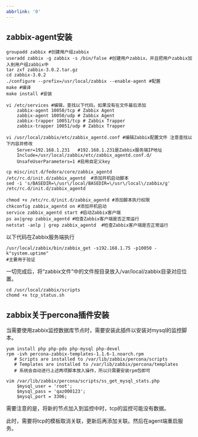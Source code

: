 ```yaml
---
abbrlink: '0'
---
```


## **zabbix-agent安装**


	groupadd zabbix #创建用户组zabbix
	useradd zabbix -g zabbix -s /bin/false #创建用户zabbix，并且把用户zabbix加入到用户组zabbix中
	tar zxf zabbix-3.0.2.tar.gz
	cd zabbix-3.0.2
	./configure --prefix=/usr/local/zabbix --enable-agent #配置
	make #编译
	make install #安装
	
	vi /etc/services #编辑，查找以下代码，如果没有在文件最后添加
		zabbix-agent 10050/tcp # Zabbix Agent
		zabbix-agent 10050/udp # Zabbix Agent
		zabbix-trapper 10051/tcp # Zabbix Trapper
		zabbix-trapper 10051/udp # Zabbix Trapper
		
	vi /usr/local/zabbix/etc/zabbix_agentd.conf #编辑Zabbix配置文件 注意查找以下内容并修改
		Server=192.168.1.231   #192.168.1.231是Zabbix服务端IP地址
		Include=/usr/local/zabbix/etc/zabbix_agentd.conf.d/
		UnsafeUserParameters=1 #启用自定义key
		
	cp misc/init.d/fedora/core/zabbix_agentd /etc/rc.d/init.d/zabbix_agentd  #添加开机启动脚本
	sed -i 's/BASEDIR=\/usr\/local/BASEDIR=\/usr\/local\/zabbix/g' /etc/rc.d/init.d/zabbix_agentd

	chmod +x /etc/rc.d/init.d/zabbix_agentd #添加脚本执行权限
	chkconfig zabbix_agentd on #添加开机启动
	service zabbix_agentd start #启动Zabbix客户端
	ps ax|grep zabbix_agentd #检查Zabbix客户端是否正常运行
	netstat -anlp | grep zabbix_agentd  #检查Zabbix客户端是否正常运行

以下代码在Zabbix服务端执行
	
	/usr/local/zabbix/bin/zabbix_get -s192.168.1.75 -p10050 -k"system.uptime"
	#主要用于验证
	
一切完成后，将“zabbix文件”中的文件按目录放入/var/local/zabbix目录对应位置。

    cd /usr/local/zabbix/scripts
    chomd +x tcp_status.sh

## **zabbix关于percona插件安装**
当需要使用zabbix监控数据库节点时，需要安装此插件以安装对mysql的监控脚本。


    yum install php php-pdo php-mysql php-devel
    rpm -ivh percona-zabbix-templates-1.1.6-1.noarch.rpm 
       # Scripts are installed to /var/lib/zabbix/percona/scripts
       # Templates are installed to /var/lib/zabbix/percona/templates
       # 系统会自动进行上述两项脚本放入操作，所以只需要安装rpm包即可

    vim /var/lib/zabbix/percona/scripts/ss_get_mysql_stats.php
		$mysql_user = 'root';
        $mysql_pass = 'qaz000123';
        $mysql_port = 3306;



需要注意的是，将新的节点加入到监控中时，tcp的监控可能没有数据。

此时，需要将tcp的模板取消关联，更新后再添加关联。然后在agent端重启服务。